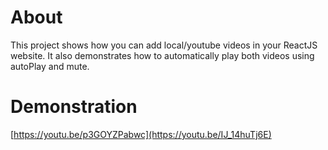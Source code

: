 # About 
This project shows how you can add local/youtube videos in your ReactJS website. It also demonstrates how to automatically play both videos using autoPlay and mute. 

# Demonstration 
[https://youtu.be/p3GOYZPabwc](https://youtu.be/IJ_14huTj6E)
